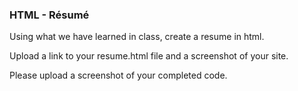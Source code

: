 ### HTML - Résumé

Using what we have learned in class, create a resume in html. 

Upload a link to your resume.html file and a screenshot of your site. 

Please upload a screenshot of your completed code.
